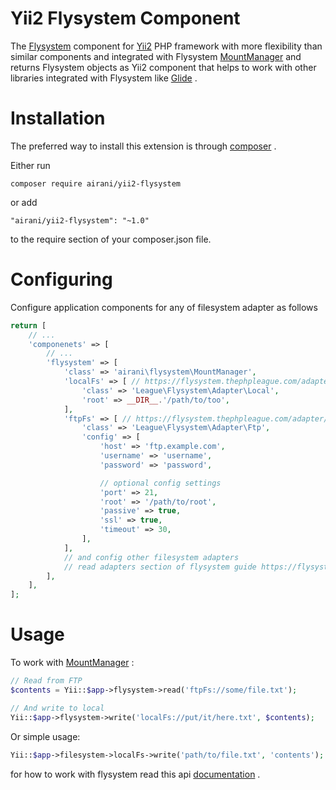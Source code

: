 # Yii2 Flysystem Component

The [Flysystem](https://flysystem.thephpleague.com) component for [Yii2](http://www.yiiframework.com/) PHP framework with more flexibility than similar components and integrated with Flysystem [MountManager](https://flysystem.thephpleague.com/mount-manager) and returns Flysystem objects as Yii2 component that helps to work with other libraries integrated with Flysystem like [Glide](http://glide.thephpleague.com) .

# Installation
The preferred way to install this extension is through [composer](http://getcomposer.org/download/) .

Either run

```
composer require airani/yii2-flysystem
```

or add

```
"airani/yii2-flysystem": "~1.0"
```

to the require section of your composer.json file.

# Configuring

Configure application components for any of filesystem adapter as follows

```php
return [
    // ...
    'componenets' => [
        // ...
        'flysystem' => [
            'class' => 'airani\flysystem\MountManager',
            'localFs' => [ // https://flysystem.thephpleague.com/adapter/local/
                'class' => 'League\Flysystem\Adapter\Local',
                'root' => __DIR__.'/path/to/too',
            ],
            'ftpFs' => [ // https://flysystem.thephpleague.com/adapter/ftp/
                'class' => 'League\Flysystem\Adapter\Ftp',
                'config' => [
                    'host' => 'ftp.example.com',
                    'username' => 'username',
                    'password' => 'password',

                    // optional config settings
                    'port' => 21,
                    'root' => '/path/to/root',
                    'passive' => true,
                    'ssl' => true,
                    'timeout' => 30,
                ],
            ],
            // and config other filesystem adapters
            // read adapters section of flysystem guide https://flysystem.thephpleague.com
        ],
    ],
];
```

# Usage

To work with [MountManager](https://flysystem.thephpleague.com/mount-manager/) :
```php
// Read from FTP
$contents = Yii::$app->flysystem->read('ftpFs://some/file.txt');

// And write to local
Yii::$app->flysystem->write('localFs://put/it/here.txt', $contents);
```

Or simple usage:

```php
Yii::$app->filesystem->localFs->write('path/to/file.txt', 'contents');
```

for how to work with flysystem read this api [documentation](https://flysystem.thephpleague.com/api/) .
